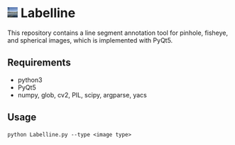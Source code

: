 [<img height="23" src="https://github.com/lh9171338/Outline/blob/master/icon.jpg"/>](https://github.com/lh9171338/Outline) Labelline
===
This repository contains a line segment annotation tool for pinhole, fisheye, and spherical images, which is implemented with PyQt5.

## Requirements

* python3
* PyQt5
* numpy, glob, cv2, PIL, scipy, argparse, yacs

## Usage
```
python Labelline.py --type <image type>
```
